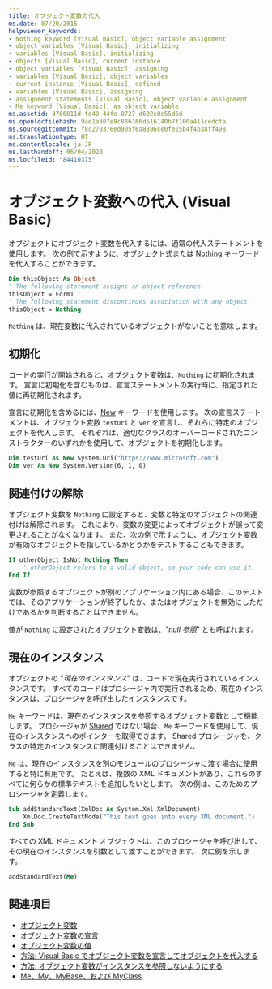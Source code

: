 ```yaml
---
title: オブジェクト変数の代入
ms.date: 07/20/2015
helpviewer_keywords:
- Nothing keyword [Visual Basic], object variable assignment
- object variables [Visual Basic], initializing
- variables [Visual Basic], initializing
- objects [Visual Basic], current instance
- object variables [Visual Basic], assigning
- variables [Visual Basic], object variables
- current instance [Visual Basic], defined
- variables [Visual Basic], assigning
- assignment statements [Visual Basic], object variable assignment
- Me keyword [Visual Basic], as object variable
ms.assetid: 3706811d-fd40-44fe-8727-d692e8e55d6d
ms.openlocfilehash: 9ae1a307e8c886166d516140b7f100a411cedcfa
ms.sourcegitcommit: f8c270376ed905f6a8896ce0fe25b4f4b38ff498
ms.translationtype: HT
ms.contentlocale: ja-JP
ms.lasthandoff: 06/04/2020
ms.locfileid: "84410375"
---
```

# <a name="object-variable-assignment-visual-basic"></a>オブジェクト変数への代入 (Visual Basic)

オブジェクトにオブジェクト変数を代入するには、通常の代入ステートメントを使用します。 次の例で示すように、オブジェクト式または [Nothing](../../../language-reference/nothing.md) キーワードを代入することができます。

```vb
Dim thisObject As Object
' The following statement assigns an object reference.
thisObject = Form1
' The following statement discontinues association with any object.
thisObject = Nothing
```

`Nothing` は、現在変数に代入されているオブジェクトがないことを意味します。

## <a name="initialization"></a>初期化

コードの実行が開始されると、オブジェクト変数は、`Nothing` に初期化されます。 宣言に初期化を含むものは、宣言ステートメントの実行時に、指定された値に再初期化されます。

宣言に初期化を含めるには、[New](../../../language-reference/operators/new-operator.md) キーワードを使用します。 次の宣言ステートメントは、オブジェクト変数 `testUri` と `ver` を宣言し、それらに特定のオブジェクトを代入します。 それぞれは、適切なクラスのオーバーロードされたコンストラクターのいずれかを使用して、オブジェクトを初期化します。

```vb
Dim testUri As New System.Uri("https://www.microsoft.com")
Dim ver As New System.Version(6, 1, 0)
```

## <a name="disassociation"></a>関連付けの解除

オブジェクト変数を `Nothing` に設定すると、変数と特定のオブジェクトの関連付けは解除されます。 これにより、変数の変更によってオブジェクトが誤って変更されることがなくなります。 また、次の例で示すように、オブジェクト変数が有効なオブジェクトを指しているかどうかをテストすることもできます。

```vb
If otherObject IsNot Nothing Then
    ' otherObject refers to a valid object, so your code can use it.
End If
```

変数が参照するオブジェクトが別のアプリケーション内にある場合、このテストでは、そのアプリケーションが終了したか、またはオブジェクトを無効にしただけであるかを判断することはできません。

値が `Nothing` に設定されたオブジェクト変数は、"*null 参照*" とも呼ばれます。

## <a name="current-instance"></a>現在のインスタンス

オブジェクトの "*現在のインスタンス*" は、コードで現在実行されているインスタンスです。 すべてのコードはプロシージャ内で実行されるため、現在のインスタンスは、プロシージャを呼び出したインスタンスです。

`Me` キーワードは、現在のインスタンスを参照するオブジェクト変数として機能します。 プロシージャが [Shared](../../../language-reference/modifiers/shared.md) ではない場合、`Me` キーワードを使用して、現在のインスタンスへのポインターを取得できます。 Shared プロシージャを、クラスの特定のインスタンスに関連付けることはできません。

`Me` は、現在のインスタンスを別のモジュールのプロシージャに渡す場合に使用すると特に有用です。 たとえば、複数の XML ドキュメントがあり、これらのすべてに何らかの標準テキストを追加したいとします。 次の例は、このためのプロシージャを定義します。

```vb
Sub addStandardText(XmlDoc As System.Xml.XmlDocument)
    XmlDoc.CreateTextNode("This text goes into every XML document.")
End Sub
```

すべての XML ドキュメント オブジェクトは、このプロシージャを呼び出して、その現在のインスタンスを引数として渡すことができます。 次に例を示します。

```vb
addStandardText(Me)
```

## <a name="see-also"></a>関連項目

- [オブジェクト変数](object-variables.md)
- [オブジェクト変数の宣言](object-variable-declaration.md)
- [オブジェクト変数の値](object-variable-values.md)
- [方法: Visual Basic でオブジェクト変数を宣言してオブジェクトを代入する](how-to-declare-an-object-variable-and-assign-an-object-to-it.md)
- [方法: オブジェクト変数がインスタンスを参照しないようにする](how-to-make-an-object-variable-not-refer-to-any-instance.md)
- [Me、My、MyBase、および MyClass](../../program-structure/me-my-mybase-and-myclass.md)
